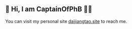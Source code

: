 ## 👋 Hi, I am CaptainOfPhB 👨‍💻

You can visit my personal site [daijiangtao.site](https://daijiangtao.site) to reach me.

<!-- for mastodon validate whether it's mine website -->
<!-- <a rel="me" href="https://mastodon.world/@captainofphb">Mastodon</a> -->
